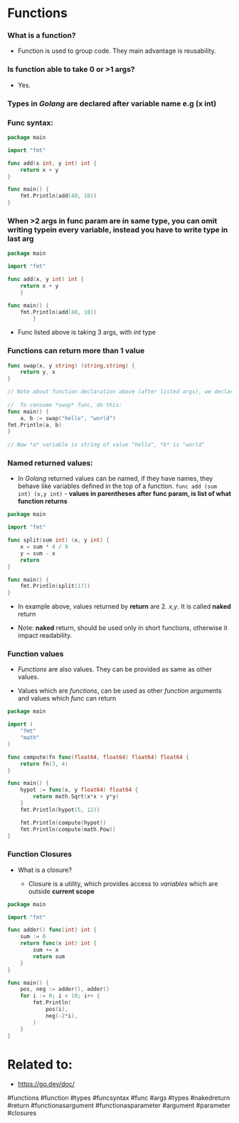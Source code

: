 # Functions

###  What is a function?
* Function is used to group code. They main advantage is reusability.

###  Is function able to take 0 or >1 args?
* Yes.

###  Types in *Golang* are declared after variable name e.g (x int)

###  Func syntax:
```go
package main

import "fmt"

func add(x int, y int) int {
	return x + y
}

func main() {
	fmt.Println(add(40, 10))
}
```

###  When >2 args in func param are in same type, you can omit writing typein every variable, instead you have to write type in last arg
	
```go
package main

import "fmt"

func add(x, y int) int {
	return x + y
	}

func main() {
	fmt.Println(add(40, 10))
        }
```
* Func listed above is taking 3 args, with *int* type

###  Functions can return more than 1 value
```go
func swap(x, y string) (string,string) {
	return y, x
}

// Note about function declaration above (after listed args), we declare what function returns, in this example its *(string,string)*
	
//  To consume *swap* func, do this:
func main() {
	a, b := swap("hello", "world")
fmt.Println(a, b)
}
	
// Now *a* variable is string of value "hello", *b* is "world"
```
###  Named returned values:
* In *Golang* returned values can be named, if they have names, they behave like variables defined in the top of a function. `func add (sum int) (x,y int)` - **values in parentheses after func param, is list of what function returns**

```go
package main

import "fmt"

func split(sum int) (x, y int) {
	x = sum * 4 / 9
	y = sum - x
	return
}

func main() {
	fmt.Println(split(17))
}
```

* In example above, values returned by **return** are 2. *x,y*. It is called **naked** return

* Note: **naked** return, should be used only in short functions, otherwise it impact readability.


### Function values

* *Functions* are also values. They can be provided as same as other values.

* Values which are *functions*, can be used as other *function* arguments and values which *func* can return

```go
package main

import (
	"fmt"
	"math"
)

func compute(fn func(float64, float64) float64) float64 {
	return fn(3, 4)
}

func main() {
	hypot := func(x, y float64) float64 {
		return math.Sqrt(x*x + y*y)
	}
	fmt.Println(hypot(5, 12))

	fmt.Println(compute(hypot))
	fmt.Println(compute(math.Pow))
}
```


### Function Closures

* What is a closure?

	* Closure is a utility, which provides access to *variables* which are outside **current scope**

```go
package main

import "fmt"

func adder() func(int) int {
	sum := 0
	return func(x int) int {
		sum += x
		return sum
	}
}

func main() {
	pos, neg := adder(), adder()
	for i := 0; i < 10; i++ {
		fmt.Println(
			pos(i),
			neg(-2*i),
		)
	}
}
```

# Related to: 
* https://go.dev/doc/



#functions #function #types #funcsyntax #func #args #types #nakedreturn #return #functionasargument #functionasparameter #argument #parameter #closures
